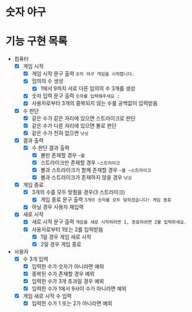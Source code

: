 # 숫자 야구


# 기능 구현 목록

- 컴퓨터
  - [x] 게임 시작
    - [x] 게임 시작 문구 출력 `숫자 야구 게임을 시작합니다.`
    - [x] 임의의 수 생성
      - [x] 1에서 9까지 서로 다른 임의의 수 3개를 생성
    - [x] 숫자 입력 문구 출력 `숫자를 입력해주세요 :`
    - [x] 사용자로부터 3개의 중복되지 않는 수를 공백없이 입력받음
  - [x] 수 판단
      - [x] 같은 수가 같은 자리에 있으면 스트라이크로 판단
      - [x] 같은 수가 다른 자리에 있으면 볼로 판단
      - [x] 같은 수가 전혀 없으면 `낫싱`
  - [x] 결과 출력
    - [x] 수 판단 결과 출력 
      - [x] 볼만 존재할 경우 `~볼`
      - [x] 스트라이크만 존재할 경우 `~스트라이크`
      - [x] 볼과 스트라이크가 함께 존재할 경우 `~볼 ~스트라이크`
      - [x] 볼과 스트라이크가 존재하지 않을 경우 `낫싱`
  - [x] 게임 종료
    - [x] 3개의 수를 모두 맞췄을 경우(3 스트라이크) 
      - [x] 게임 종료 문구 출력 `3개의 숫자를 모두 맞히셨습니다! 게임 종료`
    - [x] 아닐 경우 사용자 재입력
  - [x] 새로 시작
    - [x] 새로 시작 문구 출력 `게임을 새로 시작하려면 1, 종료하려면 2를 입력하세요.`
    - [x] 사용자로부터 1또는 2를 입력받음
      - [x] 1일 경우 게임 새로 시작
      - [x] 2일 경우 게임 종료

- 사용자
  - [x] 수 3개 입력
    - [x] 입력한 수가 숫자가 아니라면 예외
    - [x] 중복된 수가 존재할 경우 예외
    - [x] 입력한 수가 3개 초과일 경우 예외
    - [x] 입력한 수가 1에서 9사이 수가 아니라면 예외
  - [x] 게임 새로 시작 수 입력
    - [x] 입력한 수가 1 또는 2가 아니라면 예외